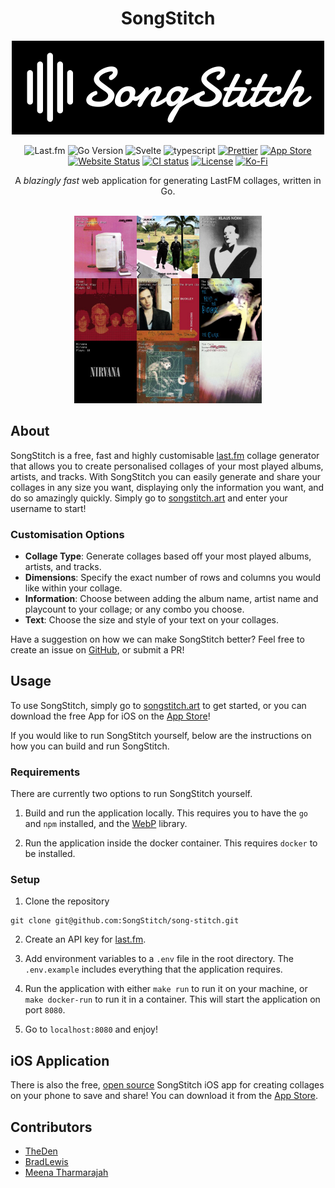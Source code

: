 <div align="center">

# SongStitch

</div>

<p align="center">
  <img alt="SongStitch Logo" src="assets/songstitch_background.png" width="500px"/>
</p>

<div align="center">

![Last.fm](https://img.shields.io/badge/Last.fm-%23D51007.svg?style=flat-square&logo=lastdotfm&logoColor=ffffff)
![Go Version](https://img.shields.io/github/go-mod/go-version/SongStitch/song-stitch?style=flat-square&logo=go)
![Svelte](https://img.shields.io/badge/svelte-%23f1413d.svg?style=flat-square&logo=svelte&logoColor=white)
![typescript](https://img.shields.io/badge/typescript-%233178C6.svg?style=flat-square&logo=typescript&logoColor=white)
[![Prettier](https://img.shields.io/badge/Prettier-%23F7B93E.svg?style=flat-square&logo=prettier&logoColor=black)](https://github.com/prettier/prettier)
[![App Store](https://img.shields.io/badge/App_Store-0D96F6?style=flat-square&logo=app-store&logoColor=white)](https://apps.apple.com/au/app/songstitch/id6450189672)
[![Website Status](https://img.shields.io/website?label=songstitch.art&style=flat-square&url=https%3A%2F%2Fsongstitch.art%2F)](https://songstitch.art/)
[![CI status](https://img.shields.io/github/actions/workflow/status/SongStitch/song-stitch/ci-cd.yml?branch=main&style=flat-square&logo=github)](https://github.com/SongStitch/song-stitch/actions?query=branch%3Amain)
[![License](https://img.shields.io/github/license/SongStitch/song-stitch?style=flat-square)](/LICENSE)
[![Ko-Fi](https://img.shields.io/badge/kofi-%23FF5E5B.svg?style=flat-square&logo=kofi&logoColor=black)](<[https://github.com/prettier/prettier](https://ko-fi.com/songstitch)>)

</div>

<div align="center">
A <em>blazingly fast</em> web application for generating LastFM collages, written in Go.
</div>

<br/>

<p align="center">
  <img alt="SongStitch Collage" src="https://raw.githubusercontent.com/SongStitch/song-stitch/main/docs/collage.png" width="300px"/>
</p>

## About

SongStitch is a free, fast and highly customisable [last.fm]("https://last.fm") collage generator that allows you to create personalised collages of your most played albums, artists, and tracks. With SongStitch you can easily generate and share your collages in any size you want, displaying only the information you want, and do so amazingly quickly. Simply go to [songstitch.art](https://songstitch.art) and enter your username to start!

### Customisation Options

- **Collage Type**: Generate collages based off your most played albums, artists, and tracks.
- **Dimensions**: Specify the exact number of rows and columns you would like within your collage.
- **Information**: Choose between adding the album name, artist name and playcount to your collage; or any combo you choose.
- **Text**: Choose the size and style of your text on your collages.

Have a suggestion on how we can make SongStitch better? Feel free to create an issue on [GitHub](https://github.com/SongStitch/song-stitch/issues/new), or submit a PR!

## Usage

To use SongStitch, simply go to [songstitch.art](songstitch.art) to get started, or you can download the free App for iOS on the [App Store](https://apps.apple.com/au/app/songstitch/id6450189672)!

If you would like to run SongStitch yourself, below are the instructions on how you can build and run SongStitch.

### Requirements

There are currently two options to run SongStitch yourself.

1. Build and run the application locally. This requires you to have the `go` and `npm` installed, and the [WebP](https://developers.google.com/speed/webp/) library.

2. Run the application inside the docker container. This requires `docker` to be installed.

### Setup

1. Clone the repository

```shell
git clone git@github.com:SongStitch/song-stitch.git
```

2. Create an API key for [last.fm](https://www.last.fm/api).

3. Add environment variables to a `.env` file in the root directory. The `.env.example` includes everything that the application requires.

4. Run the application with either `make run` to run it on your machine, or `make docker-run` to run it in a container. This will start the application on port `8080`.

5. Go to `localhost:8080` and enjoy!

## iOS Application

There is also the free, [open source](https://github.com/SongStitch/songstitch-ios) SongStitch iOS app for creating collages on your phone to save and share! You can download it from the [App Store](https://apps.apple.com/au/app/songstitch/id6450189672).

## Contributors

- [TheDen](https://github.com/TheDen)
- [BradLewis](https://github.com/BradLewis)
- [Meena Tharmarajah](https://www.linkedin.com/in/meenatharmarajah/)
